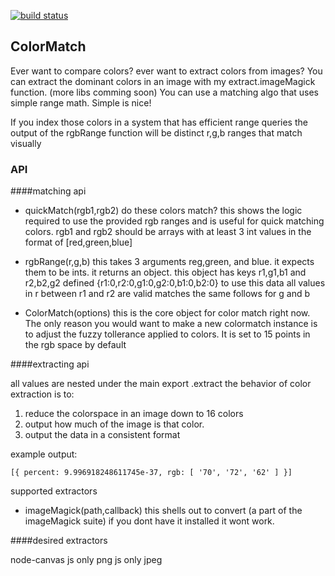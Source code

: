 [![build status](https://secure.travis-ci.org/soldair/node-colormatch.png)](http://travis-ci.org/soldair/node-colormatch)


## ColorMatch

Ever want to compare colors? ever want to extract colors from images? 
You can extract the dominant colors in an image with my extract.imageMagick function. (more libs comming soon)
You can use a matching algo that uses simple range math. Simple is nice!

If you index those colors in a system that has efficient range queries the output of the rgbRange function will be distinct r,g,b ranges that match visually


### API

####matching api

- quickMatch(rgb1,rgb2)
	do these colors match? this shows the logic required to use the provided rgb ranges and is useful for quick matching colors.
	rgb1 and rgb2 should be arrays with at least 3 int values in the format of [red,green,blue]

- rgbRange(r,g,b)
	this takes 3 arguments reg,green, and blue. it expects them to be ints.
	it returns an object. this object has keys r1,g1,b1 and r2,b2,g2 defined
		{r1:0,r2:0,g1:0,g2:0,b1:0,b2:0}
	to use this data all values in r between r1 and r2 are valid matches
	the same follows for g and b
	
- ColorMatch(options)
	this is the core object for color match right now. 
	The only reason you would want to make a new colormatch instance is to adjust the fuzzy tollerance applied to colors. 
	It is set to 15 points in the rgb space by default 

####extracting api

all values are nested under the main export .extract
the behavior of color extraction is to: 
1. reduce the colorspace in an image down to 16 colors
2. output how much of the image is that color.
3. output the data in a consistent format

example output:

	[{ percent: 9.996918248611745e-37, rgb: [ '70', '72', '62' ] }]

supported extractors

- imageMagick(path,callback)
	this shells out to convert (a part of the imageMagick suite)
	if you dont have it installed it wont work.


####desired extractors

node-canvas
js only png
js only jpeg






